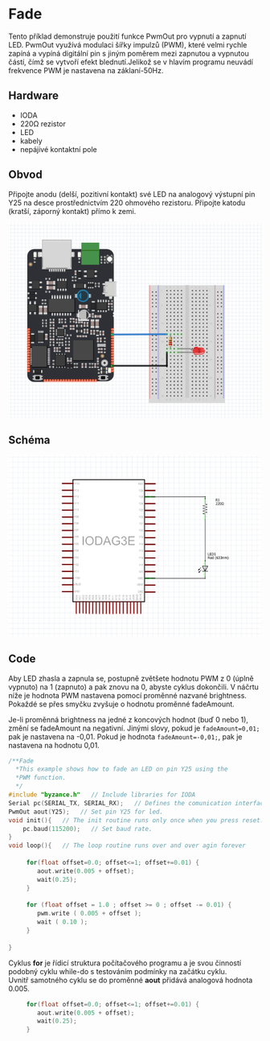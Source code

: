 # Fade

Tento příklad demonstruje použití funkce PwmOut pro vypnutí a zapnutí LED. PwmOut využívá modulaci šířky impulzů \(PWM\), které velmi rychle zapíná a vypíná digitální pin s jiným poměrem mezi zapnutou a vypnutou částí, čímž se vytvoří efekt blednutí.Jelikož se v hlavím programu neuvádí frekvence PWM je nastavena na záklaní-50Hz.

## Hardware

* IODA
* 220Ω rezistor
* LED
* kabely
* nepájivé kontaktní pole

## Obvod

Připojte anodu \(delší, pozitivní kontakt\) své LED na analogový výstupní pin Y25 na desce prostřednictvím 220 ohmového rezistoru. Připojte katodu \(kratší, záporný kontakt\) přímo k zemi.

![](../../../.gitbook/assets/fade-fritzing.PNG)

## Schéma

![](../../../.gitbook/assets/fade_schematic.PNG)

## Code

Aby LED zhasla a zapnula se, postupně zvětšete hodnotu PWM z 0 \(úplně vypnuto\) na 1 \(zapnuto\) a pak znovu na 0, abyste cyklus dokončili. V náčrtu níže je hodnota PWM nastavena pomocí proměnné nazvané brightness. Pokaždé se přes smyčku zvyšuje o hodnotu proměnné fadeAmount.

Je-li proměnná brightness na jedné z koncových hodnot \(buď 0 nebo 1\), změní se fadeAmount na negativní. Jinými slovy, pokud je `fadeAmount=0,01;` pak je nastavena na -0,01. Pokud je hodnota `fadeAmount=-0,01;`, pak je nastavena na hodnotu 0,01.

```cpp
/**Fade
  *This example shows how to fade an LED on pin Y25 using the
  *PWM function.
  */
#include "byzance.h"   // Include libraries for IODA
Serial pc(SERIAL_TX, SERIAL_RX);   // Defines the comunication interface if the serial line , SPI, CAN is needen in the program.
PwmOut aout(Y25);   // Set pin Y25 for led.
void init(){   // The init routine runs only once when you press reset.
    pc.baud(115200);   // Set baud rate.
}
void loop(){   // The loop routine runs over and over agin forever

     for(float offset=0.0; offset<=1; offset+=0.01) {
        aout.write(0.005 + offset);
        wait(0.25);
     }

     for (float offset = 1.0 ; offset >= 0 ; offset -= 0.01) {
        pwm.write ( 0.005 + offset );
        wait ( 0.10 );
     }

}
```

Cyklus **for** je řídicí struktura počítačového programu a je svou činností podobný cyklu while-do s testováním podmínky na začátku cyklu.  
 Uvnitř samotného cyklu se do proměnné **aout** přidává analogová hodnota 0.005.

```cpp
     for(float offset=0.0; offset<=1; offset+=0.01) {
        aout.write(0.005 + offset);
        wait(0.25);
     }
```

